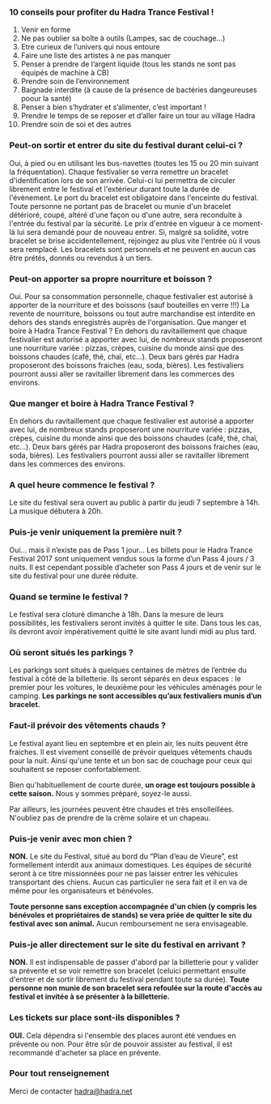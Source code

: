 ### 10 conseils pour profiter du Hadra Trance Festival !
1. Venir en forme
2. Ne pas oublier sa boîte à outils (Lampes, sac de couchage...)
3. Etre curieux de l’univers qui nous entoure
4. Faire une liste des artistes à ne pas manquer
5. Penser à prendre de l’argent liquide (tous les stands ne sont pas équipés de machine à CB)
6. Prendre soin de l’environnement
7. Baignade interdite (à cause de la présence de bactéries dangeureuses poour la santé)
8. Penser à bien s’hydrater et s’alimenter, c’est important !
9. Prendre le temps de se reposer et d’aller faire un tour au village Hadra
10. Prendre soin de soi et des autres

### Peut-on sortir et entrer du site du festival durant celui-ci ?
Oui, à pied ou en utilisant les bus-navettes (toutes les 15 ou 20 min suivant la fréquentation).
Chaque festivalier se verra remettre un bracelet d'identification lors de son arrivée. Celui-ci lui permettra de circuler librement entre le festival et l'extérieur durant toute la durée de l'évènement.
Le port du bracelet est obligatoire dans l'enceinte du festival. Toute personne ne portant pas de bracelet ou munie d'un bracelet détérioré, coupé, altéré d'une façon ou d'une autre, sera reconduite à l'entrée du festival par la sécurité. Le prix d'entrée en vigueur à ce moment-là lui sera demandé pour de nouveau entrer.
Si, malgré sa solidité, votre bracelet se brise accidentellement, rejoingez au plus vite l'entrée où il vous sera remplacé.
Les bracelets sont personnels et ne peuvent en aucun cas être prétés, donnés ou revendus à un tiers.

### Peut-on apporter sa propre nourriture et boisson ?
Oui.
Pour sa consommation personnelle, chaque festivalier est autorisé à apporter de la nourriture et des boissons (sauf bouteilles en verre !!!)
La revente de nourriture, boissons ou tout autre marchandise est interdite en dehors des stands enregistrés auprès de l'organisation.
Que manger et boire à Hadra Trance Festival ?
En dehors du ravitaillement que chaque festivalier est autorisé a apporter avec lui, de nombreux stands proposeront une nourriture variée : pizzas, crèpes, cuisine du monde ainsi que des boissons chaudes (café, thé, chaï, etc...). Deux bars gérés par Hadra proposeront des boissons fraiches (eau, soda, bières).
Les festivaliers pourront aussi aller se ravitailler librement dans les commerces des environs.

### Que manger et boire à Hadra Trance Festival ?
En dehors du ravitaillement que chaque festivalier est autorisé a apporter avec lui, de nombreux stands proposeront une nourriture variée : pizzas, crèpes, cuisine du monde ainsi que des boissons chaudes (café, thé, chaï, etc...). Deux bars gérés par Hadra proposeront des boissons fraiches (eau, soda, bières).
Les festivaliers pourront aussi aller se ravitailler librement dans les commerces des environs.

### A quel heure commence le festival ?
Le site du festival sera ouvert au public à partir du jeudi 7 septembre à 14h.
La musique débutera à 20h.

### Puis-je venir uniquement la première nuit ?
Oui... mais il n’existe pas de Pass 1 jour...
Les billets pour le Hadra Trance Festival 2017 sont uniquement vendus sous la forme d’un Pass 4 jours / 3 nuits. Il est cependant possible d’acheter son Pass 4 jours et de venir sur le site du festival pour une durée réduite.

### Quand se termine le festival ?
Le festival sera cloturé dimanche à 18h. 
Dans la mesure de leurs possibilités, les festivaliers seront invités à quitter le site.
Dans tous les cas, ils devront avoir impérativement quitté le site avant lundi midi au plus tard.

### Où seront situés les parkings ?
Les parkings sont situés à quelques centaines de mètres de l’entrée du festival à côté de la billetterie. Ils seront séparés en deux espaces : le premier pour les voitures, le deuxième pour les véhicules aménagés pour le camping. 
**Les parkings ne sont accessibles qu’aux festivaliers munis d’un bracelet.**

### Faut-il prévoir des vêtements chauds ?
Le festival ayant lieu en septembre et en plein air, les nuits peuvent être fraiches. Il est vivement conseillé de prévoir quelques vêtements chauds pour la nuit. Ainsi qu'une tente et un bon sac de couchage pour ceux qui souhaitent se reposer confortablement.

Bien qu'habituellement de courte durée, **un orage est toujours possible à cette saison.** Nous y sommes préparé, soyez-le aussi.

Par ailleurs, les journées peuvent être chaudes et très ensolleillées. N'oubliez pas de prendre de la crème solaire et un chapeau.

### Puis-je venir avec mon chien ?
**NON.**
Le site du Festival, situé au bord du “Plan d’eau de Vieure”, est formellement interdit aux animaux domestiques. 
Les équipes de sécurité seront à ce titre missionnées pour ne pas laisser entrer les véhicules transportant des chiens. Aucun cas particulier ne sera fait et il en va de même pour les organisateurs et bénévoles. 

**Toute personne sans exception accompagnée d'un chien (y compris les bénévoles et propriétaires de stands) se vera priée de quitter le site du festival avec son animal.** 
Aucun remboursement ne sera envisageable.

### Puis-je aller directement sur le site du festival en arrivant ?
**NON.**
Il est indispensable de passer d'abord par la billetterie pour y valider sa prévente et se voir remettre son bracelet (celui­ci permettant ensuite d'entrer et de sortir librement du festival pendant toute sa durée). 
**Toute personne non munie de son bracelet sera refoulée sur la route d'accès au festival et invitée à se présenter à la billetterie.**

### Les tickets sur place sont-ils disponibles ?
**OUI.**
Cela dépendra si l'ensemble des places auront été vendues en prévente ou non. Pour être sûr de pouvoir assister au festival, il est recommandé d'acheter sa place en prévente. 

### Pour tout renseignement
Merci de contacter [hadra@hadra.net](mailto:hadra@hadra.net)

